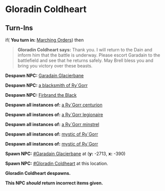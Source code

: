 # Gloradin Coldheart
## Turn-Ins





if( **You turn in:** [Marching Orders](/item/1093)) then


>**Gloradin Coldheart says:** Thank you. I will return to the Dain and inform him that the battle is underway. Please escort Garadain to the battlefield and see that he returns safely. May Brell bless you and bring you victory over these beasts.


**Despawn NPC:**  [Garadain Glacierbane](/npc/116084)


**Despawn NPC:**  [a blacksmith of Ry\`Gorr](/npc/116196)


**Despawn NPC:**  [Firbrand the Black](/npc/116063)


**Despawn all instances of:**  [a Ry\`Gorr centurion](/npc/116007)


**Despawn all instances of:**  [a Ry\`Gorr legionaire](/npc/116013)


**Despawn all instances of:**  [a Ry\`Gorr minstrel](/npc/116197)


**Despawn all instances of:**  [mystic of Ry\`Gorr](/npc/116015)


**Despawn all instances of:**  [mystic of Ry\`Gorr](/npc/116571)


**Spawn NPC:**  [\#Garadain Glacierbane](/npc/116064) at (**y:** -2713, **x:** -390)


**Spawn NPC:**  [\#Gloradin Coldheart](/npc/116058) at this location.


**Gloradin Coldheart despawns.**

**This NPC *should* return incorrect items given.**

